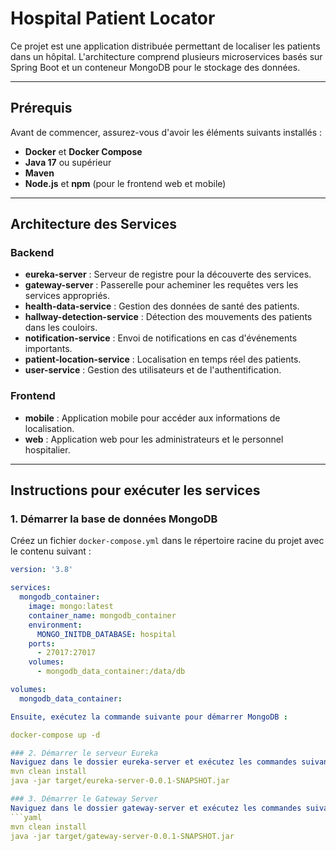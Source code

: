 # Hospital Patient Locator

Ce projet est une application distribuée permettant de localiser les patients dans un hôpital. L'architecture comprend plusieurs microservices basés sur Spring Boot et un conteneur MongoDB pour le stockage des données.

---

## Prérequis

Avant de commencer, assurez-vous d'avoir les éléments suivants installés :

- **Docker** et **Docker Compose**
- **Java 17** ou supérieur
- **Maven**
- **Node.js** et **npm** (pour le frontend web et mobile)

---

## Architecture des Services

### Backend
- **eureka-server** : Serveur de registre pour la découverte des services.
- **gateway-server** : Passerelle pour acheminer les requêtes vers les services appropriés.
- **health-data-service** : Gestion des données de santé des patients.
- **hallway-detection-service** : Détection des mouvements des patients dans les couloirs.
- **notification-service** : Envoi de notifications en cas d'événements importants.
- **patient-location-service** : Localisation en temps réel des patients.
- **user-service** : Gestion des utilisateurs et de l'authentification.

### Frontend
- **mobile** : Application mobile pour accéder aux informations de localisation.
- **web** : Application web pour les administrateurs et le personnel hospitalier.

---

## Instructions pour exécuter les services

### 1. Démarrer la base de données MongoDB

Créez un fichier `docker-compose.yml` dans le répertoire racine du projet avec le contenu suivant :

```yaml
version: '3.8'

services:
  mongodb_container:
    image: mongo:latest
    container_name: mongodb_container
    environment:
      MONGO_INITDB_DATABASE: hospital
    ports:
      - 27017:27017
    volumes:
      - mongodb_data_container:/data/db

volumes:
  mongodb_data_container:

Ensuite, exécutez la commande suivante pour démarrer MongoDB :

docker-compose up -d

### 2. Démarrer le serveur Eureka
Naviguez dans le dossier eureka-server et exécutez les commandes suivantes :
mvn clean install
java -jar target/eureka-server-0.0.1-SNAPSHOT.jar

### 3. Démarrer le Gateway Server
Naviguez dans le dossier gateway-server et exécutez les commandes suivantes:
```yaml
mvn clean install
java -jar target/gateway-server-0.0.1-SNAPSHOT.jar







